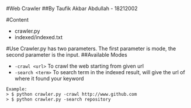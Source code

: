 #Web Crawler
##By Taufik Akbar Abdullah - 18212002

#Content
- crawler.py
- indexed/indexed.txt

#Use
Crawler.py has two parameters. The first parameter is mode, the second parameter is the input.
##Available Modes
- `-crawl <url>` To crawl the web starting from given url
- `-search <term>` To search term in the indexed result, will give the url of where it found your keyword

```
Example:
> $ python crawler.py -crawl http://www.github.com
> $ python crawler.py -search repository
```
